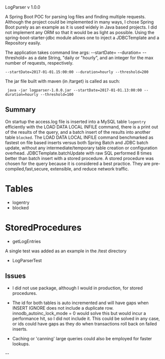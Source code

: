 
LogParser v 1.0.0

A Spring Boot POC for parsing log files and finding multiple requests.
Although the project could be implemented in many ways, I chose Spring Boot purely as an example as it is used widely in Java based projects.
I did not implement any ORM so that it would be as light as possible.  Using the spring-boot-starter-jdbc module allows one to inject a JDBCTemplate and a Repository easily.


The application takes command line args:
--startDate=   --duration=   --threshold=
as a date String, "daily or "hourly", and an integer for the max number of requests, respectively.
    
    --startDate=2017-01-01.15:00:00 --duration=hourly --threshold=200

The jar file built with maven (in /target) is called as such:

     java -jar logparser-1.0.0.jar --startDate=2017-01-01.13:00:00 --duration=hourly --threshold=100 


Summary
------- 
On startup the access.log file is inserted into a MySQL table `logentry` efficiently with the LOAD DATA LOCAL INFILE command, there is a print out of the results of the query, and a batch insert of the results into another table `blocked`. 
The LOAD DATA LOCAL INFILE command benchmarked as fastest on file based inserts versus both Spring Batch and JDBC batch update, without any intermediate/temporary table creation or configuration overhead.  JDBCTemplate.batchUpdate with raw SQL performed 8 times better than batch insert with a stored procedure.
A stored procedure was chosen for the query because it is considered a best practice. They are pre-compiled,fast,secure, extensible, and reduce network traffic. 

Tables
=======

* logentry
* blocked

StoredProcedures
================

* getLogEntries


A single test was added as an example in the /test directory

* LogParserTest


	

Issues
-------
*  I did not use package, although I would in production, for stored procedures.

* The id for both tables is auto incremented and will have gaps when INSERT IGNORE does not include a duplicate row. innodb_autoinc_lock_mode = 0 would solve this but would incur a performance hit, so I did not include it. This could be solved in any case, or ids could have gaps as they do when transactions roll back on failed inserts.

* Caching or 'canning' large queries could also be employed for faster lookups.



--
